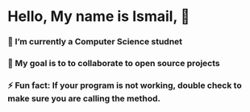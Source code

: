 # Hello, My name is Ismail, 👋
### 🌱 I’m currently a Computer Science studnet
### 👯 My goal is to to collaborate to open source projects
### ⚡ Fun fact: If your program is not working, double check to make sure you are calling the method.


<!--
**ikassim9/Ikassim9** is a ✨ _special_ ✨ repository because its `README.md` (this file) appears on your GitHub profile.



